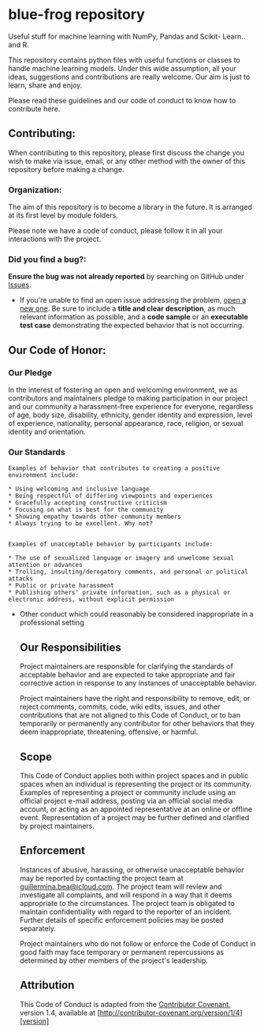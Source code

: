# blue-frog repository
Useful stuff for machine learning with NumPy, Pandas and Scikit- Learn.. and R.

This repository contains python files with useful functions or classes to handle machine learning models.
Under this wide assumption, all your ideas, suggestions and contributions are really welcome. Our aim is just to learn, share and enjoy.

Please read these guidelines and our code of conduct to know how to contribute here.

## Contributing:

When contributing to this repository, please first discuss the change you wish to make via issue,
email, or any other method with the owner of this repository before making a change. 


 ### Organization:
 
 The aim of this repository is to become a library in the future. It is arranged at its first level by module folders.


Please note we have a code of conduct, please follow it in all your interactions with the project. 


### Did you find a bug?:

**Ensure the bug was not already reported** by searching on GitHub under [Issues](https://github.com/faunna/blue-frog/issues).
* If you're unable to find an open issue addressing the problem, [open a new one](https://github.com/faunna/blue-frog/issues/new). 
Be sure to include a **title and clear description**, as much relevant information as possible, and a **code sample** 
or an **executable test case** demonstrating the expected behavior that is not occurring.

## Our Code of Honor:


### Our Pledge
In the interest of fostering an open and welcoming environment, we as contributors and maintainers pledge 
to making participation in our project and our community a harassment-free experience for everyone, regardless 
of age, body size, disability, ethnicity, gender identity and expression, level of experience, nationality,
personal appearance, race, religion, or sexual identity and orientation.


### Our Standards

	Examples of behavior that contributes to creating a positive environment include:
	
	* Using welcoming and inclusive language
	* Being respectful of differing viewpoints and experiences
	* Gracefully accepting constructive criticism
	* Focusing on what is best for the community
	* Showing empathy towards other community members
	* Always trying to be excellent. Why not?

	
	Examples of unacceptable behavior by participants include:
	
	* The use of sexualized language or imagery and unwelcome sexual attention or advances
	* Trolling, insulting/derogatory comments, and personal or political attacks
	* Public or private harassment
	* Publishing others' private information, such as a physical or electronic address, without explicit permission
  * Other conduct which could reasonably be considered inappropriate in a professional setting
	
	## Our Responsibilities
	
	Project maintainers are responsible for clarifying the standards of acceptable behavior and are expected to take appropriate and fair corrective action in response to any instances of unacceptable behavior.
	
	Project maintainers have the right and responsibility to remove, edit, or reject comments, commits, code, wiki edits, issues, and other contributions that are not aligned to this Code of Conduct, or to ban temporarily or permanently any contributor for other behaviors that they deem inappropriate, threatening, offensive, or harmful.
	
	## Scope
	
	This Code of Conduct applies both within project spaces and in public spaces when an individual is representing the project or its community. Examples of representing a project or community include using an official project e-mail address, posting via an official social media account, or acting as an appointed representative at an online or offline event. Representation of a project may be further defined and clarified by project maintainers.
	
	## Enforcement
	
	Instances of abusive, harassing, or otherwise unacceptable behavior may be reported by contacting the project team at guillermina.bea@icloud.com. The project team will review and investigate all complaints, and will respond in a way that it deems appropriate to the circumstances. The project team is obligated to maintain confidentiality with regard to the reporter of an incident. Further details of specific enforcement policies may be posted separately.
	
	Project maintainers who do not follow or enforce the Code of Conduct in good faith may face temporary or permanent repercussions as determined by other members of the project's leadership.
	
	## Attribution
	
	This Code of Conduct is adapted from the [Contributor Covenant][homepage], version 1.4, available at [http://contributor-covenant.org/version/1/4][version]
	
	[homepage]: http://contributor-covenant.org
	[version]: http://contributor-covenant.org/version/1/4/

